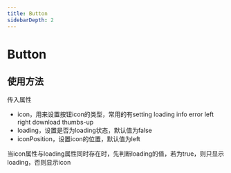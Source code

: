 ```yaml
---
title: Button
sidebarDepth: 2
---
```

# Button

## 使用方法
传入属性
- icon，用来设置按钮icon的类型，常用的有setting loading info error left right download thumbs-up
- loading，设置是否为loading状态，默认值为false
- iconPosition，设置icon的位置，默认值为left

当icon属性与loading属性同时存在时，先判断loading的值，若为true，则只显示loading，否则显示icon
<ClientOnly>
  <button-demos></button-demos>
</ClientOnly>
